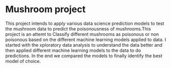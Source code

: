 # Mushroom project
This project intends to apply various data science prediction models to test the mushroom data to predict the poisonousness of mushrooms.This project is an attemt to Classify different mushrooms as poisonous or non poisonous
based on the different machine learning models applied to data. I started with the xploratory data analysis to understand the data better and then applied different machine learning models to the data to do predictions. In the end we compared the models
to finally identify the best model of choice.
